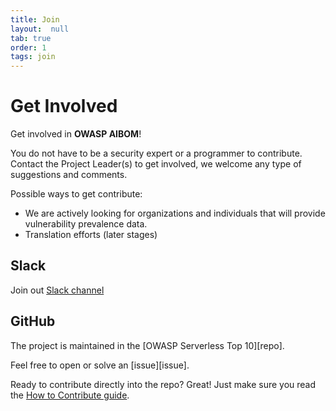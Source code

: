 ```yaml
---
title: Join
layout:  null
tab: true
order: 1
tags: join
---
```


# Get Involved

Get involved in <strong> OWASP AIBOM</strong>\!


You do not have to be a security expert or a programmer to contribute.
Contact the Project Leader(s) to get involved, we welcome any type of
suggestions and comments.


Possible ways to get contribute:


  - We are actively looking for organizations and individuals that will
    provide vulnerability prevalence data.
  - Translation efforts (later stages)

  
## Slack

Join out [Slack channel][slack]



## GitHub

The project is maintained in the [OWASP Serverless Top 10][repo].

Feel free to open or solve an [issue][issue].

Ready to contribute directly into the repo? Great! Just make sure you read the
[How to Contribute guide][contributing]. 




[contributing]: https://github.com/OWASP/Serverless-Top-10-Project/blob/master/CONTRIBUTING.md
[slack]: https://join.slack.com/t/owasp/shared_invite/enQtNDI5MzgxMDQ2MTAwLTEyNzIzYWQ2NDZiMGIwNmJhYzYxZDJiNTM0ZmZiZmJlY2EwZmMwYjAyNmJjNzQxNzMyMWY4OTk3ZTQ0MzFhMDY
